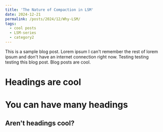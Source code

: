 ```yaml
---
title: 'The Nature of Compaction in LSM'
date: 2024-12-21
permalink: /posts/2024/12/Why-LSM/
tags:
  - cool posts
  - LSM-series
  - category2
---
```


This is a sample blog post. Lorem ipsum I can't remember the rest of lorem ipsum and don't have an internet connection right now. Testing testing testing this blog post. Blog posts are cool.

Headings are cool
======

You can have many headings
======

Aren't headings cool?
------